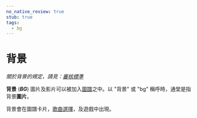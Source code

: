 ```yaml
---
no_native_review: true
stub: true
tags:
  - bg
---
```


# 背景

*關於背景的規定，請見：[審核標準](/wiki/Ranking_Criteria)*

**背景** (***BG***) 圖片及影片可以被加入[圖譜](/wiki/Beatmap)之中。以 "背景" 或 "bg" 稱呼時，通堂是指背景**圖片**。

背景會在圖譜卡片，[歌曲選擇](/wiki/Interface#song-selection-screen)，及遊戲中出現。

